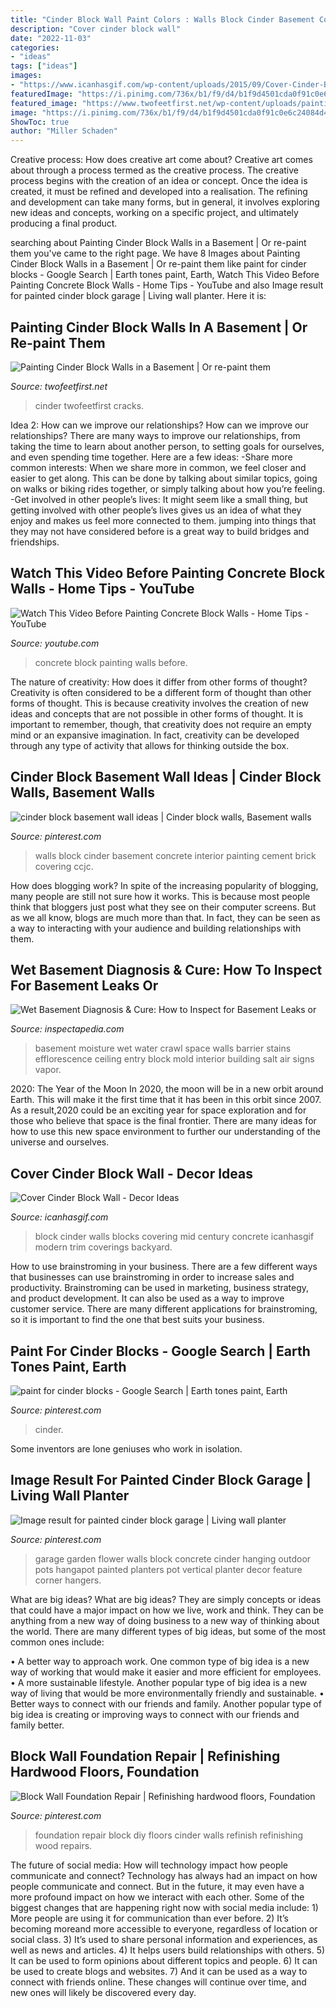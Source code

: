 ```yaml
---
title: "Cinder Block Wall Paint Colors : Walls Block Cinder Basement Concrete Interior Painting Cement Brick Covering Ccjc"
description: "Cover cinder block wall"
date: "2022-11-03"
categories:
- "ideas"
tags: ["ideas"]
images:
- "https://www.icanhasgif.com/wp-content/uploads/2015/09/Cover-Cinder-Block-Wall.jpg"
featuredImage: "https://i.pinimg.com/736x/b1/f9/d4/b1f9d4501cda0f91c0e6c24084d43340.jpg"
featured_image: "https://www.twofeetfirst.net/wp-content/uploads/painting-cinder-block-walls-in-basement-1-800x534.jpg"
image: "https://i.pinimg.com/736x/b1/f9/d4/b1f9d4501cda0f91c0e6c24084d43340.jpg"
ShowToc: true
author: "Miller Schaden"
---
```



Creative process: How does creative art come about?
Creative art comes about through a process termed as the creative process. The creative process begins with the creation of an idea or concept. Once the idea is created, it must be refined and developed into a realisation. The refining and development can take many forms, but in general, it involves exploring new ideas and concepts, working on a specific project, and ultimately producing a final product.

	

		
searching about Painting Cinder Block Walls in a Basement | Or re-paint them you've came to the right page. We have 8 Images about Painting Cinder Block Walls in a Basement | Or re-paint them like paint for cinder blocks - Google Search | Earth tones paint, Earth, Watch This Video Before Painting Concrete Block Walls - Home Tips - YouTube and also Image result for painted cinder block garage | Living wall planter. Here it is:
		
    
## Painting Cinder Block Walls In A Basement | Or Re-paint Them

<img loading=lazy src="https://www.twofeetfirst.net/wp-content/uploads/painting-cinder-block-walls-in-basement-1-800x534.jpg" onerror="this.onerror=null;this.src='https://tse1.mm.bing.net/th?id=OIP.nA85V5ehKhJW-05QThXoBgHaE8&amp;pid=15.1';" alt="Painting Cinder Block Walls in a Basement | Or re-paint them">

_Source: twofeetfirst.net_

>cinder twofeetfirst cracks. 

	

Idea 2: How can we improve our relationships?
How can we improve our relationships? There are many ways to improve our relationships, from taking the time to learn about another person, to setting goals for ourselves, and even spending time together. Here are a few ideas: 
-Share more common interests: When we share more in common, we feel closer and easier to get along. This can be done by talking about similar topics, going on walks or biking rides together, or simply talking about how you’re feeling. 
-Get involved in other people’s lives: It might seem like a small thing, but getting involved with other people’s lives gives us an idea of what they enjoy and makes us feel more connected to them. jumping into things that they may not have considered before is a great way to build bridges and friendships.

    
## Watch This Video Before Painting Concrete Block Walls - Home Tips - YouTube

<img loading=lazy src="https://i.ytimg.com/vi/a1psVaXlL1Y/maxresdefault.jpg" onerror="this.onerror=null;this.src='https://tse1.mm.bing.net/th?id=OIP.2qRMVoD35LQI4SNDAmHBzQHaEK&amp;pid=15.1';" alt="Watch This Video Before Painting Concrete Block Walls - Home Tips - YouTube">

_Source: youtube.com_

>concrete block painting walls before. 

	

The nature of creativity: How does it differ from other forms of thought?
Creativity is often considered to be a different form of thought than other forms of thought. This is because creativity involves the creation of new ideas and concepts that are not possible in other forms of thought. It is important to remember, though, that creativity does not require an empty mind or an expansive imagination. In fact, creativity can be developed through any type of activity that allows for thinking outside the box.

    
## Cinder Block Basement Wall Ideas | Cinder Block Walls, Basement Walls

<img loading=lazy src="https://i.pinimg.com/736x/7c/11/42/7c1142a6aee084758dd7320205491dbd--basement-walls-basement-ideas.jpg" onerror="this.onerror=null;this.src='https://tse4.mm.bing.net/th?id=OIP.9b4UPBx7g-DVuahnfzsv9AHaFn&amp;pid=15.1';" alt="cinder block basement wall ideas | Cinder block walls, Basement walls">

_Source: pinterest.com_

>walls block cinder basement concrete interior painting cement brick covering ccjc. 

	

How does blogging work?
In spite of the increasing popularity of blogging, many people are still not sure how it works. This is because most people think that bloggers just post what they see on their computer screens. But as we all know, blogs are much more than that. In fact, they can be seen as a way to interacting with your audience and building relationships with them.

    
## Wet Basement Diagnosis &amp; Cure: How To Inspect For Basement Leaks Or

<img loading=lazy src="https://inspectapedia.com/interiors/WetBasement002DF.jpg" onerror="this.onerror=null;this.src='https://tse3.mm.bing.net/th?id=OIP.mS10_ek1ewryCGD_A8ctzgHaJ4&amp;pid=15.1';" alt="Wet Basement Diagnosis &amp; Cure: How to Inspect for Basement Leaks or">

_Source: inspectapedia.com_

>basement moisture wet water crawl space walls barrier stains efflorescence ceiling entry block mold interior building salt air signs vapor. 

	

2020: The Year of the Moon
In 2020, the moon will be in a new orbit around Earth. This will make it the first time that it has been in this orbit since 2007. As a result,2020 could be an exciting year for space exploration and for those who believe that space is the final frontier. There are many ideas for how to use this new space environment to further our understanding of the universe and ourselves.

    
## Cover Cinder Block Wall - Decor Ideas

<img loading=lazy src="https://www.icanhasgif.com/wp-content/uploads/2015/09/Cover-Cinder-Block-Wall.jpg" onerror="this.onerror=null;this.src='https://tse3.mm.bing.net/th?id=OIP.Kb9aDVHz8RtVwG-aAh0wMgHaFj&amp;pid=15.1';" alt="Cover Cinder Block Wall - Decor Ideas">

_Source: icanhasgif.com_

>block cinder walls blocks covering mid century concrete icanhasgif modern trim coverings backyard. 

	

How to use brainstroming in your business.
There are a few different ways that businesses can use brainstroming in order to increase sales and productivity. Brainstroming can be used in marketing, business strategy, and product development. It can also be used as a way to improve customer service. There are many different applications for brainstroming, so it is important to find the one that best suits your business.

    
## Paint For Cinder Blocks - Google Search | Earth Tones Paint, Earth

<img loading=lazy src="https://i.pinimg.com/736x/c1/8e/93/c18e9300d52716affe3e5aed8fa3d438.jpg" onerror="this.onerror=null;this.src='https://tse2.mm.bing.net/th?id=OIP.BIHOd9UU9FTCiWw_Mr83JwHaHR&amp;pid=15.1';" alt="paint for cinder blocks - Google Search | Earth tones paint, Earth">

_Source: pinterest.com_

>cinder. 

	

Some inventors are lone geniuses who work in isolation.

    
## Image Result For Painted Cinder Block Garage | Living Wall Planter

<img loading=lazy src="https://i.pinimg.com/736x/ab/00/09/ab0009bc76f806aae1cb943203d31fcd.jpg" onerror="this.onerror=null;this.src='https://tse4.mm.bing.net/th?id=OIP.DKQbDIsHlUKTrNlj3OJX8gHaLH&amp;pid=15.1';" alt="Image result for painted cinder block garage | Living wall planter">

_Source: pinterest.com_

>garage garden flower walls block concrete cinder hanging outdoor pots hangapot painted planters pot vertical planter decor feature corner hangers. 

	

What are big ideas?
What are big ideas? They are simply concepts or ideas that could have a major impact on how we live, work and think. They can be anything from a new way of doing business to a new way of thinking about the world.
There are many different types of big ideas, but some of the most common ones include: 

• A better way to approach work. One common type of big idea is a new way of working that would make it easier and more efficient for employees. 
• A more sustainable lifestyle. Another popular type of big idea is a new way of living that would be more environmentally friendly and sustainable. 
• Better ways to connect with our friends and family. Another popular type of big idea is creating or improving ways to connect with our friends and family better.

    
## Block Wall Foundation Repair | Refinishing Hardwood Floors, Foundation

<img loading=lazy src="https://i.pinimg.com/736x/b1/f9/d4/b1f9d4501cda0f91c0e6c24084d43340.jpg" onerror="this.onerror=null;this.src='https://tse4.mm.bing.net/th?id=OIP.95_YjsRkgeNy6iFoVLXtWAHaHa&amp;pid=15.1';" alt="Block Wall Foundation Repair | Refinishing hardwood floors, Foundation">

_Source: pinterest.com_

>foundation repair block diy floors cinder walls refinish refinishing wood repairs. 

	

The future of social media: How will technology impact how people communicate and connect?
Technology has always had an impact on how people communicate and connect. But in the future, it may even have a more profound impact on how we interact with each other. Some of the biggest changes that are happening right now with social media include: 1) More people are using it for communication than ever before. 2) It’s becoming moreand more accessible to everyone, regardless of location or social class. 3) It’s used to share personal information and experiences, as well as news and articles. 4) It helps users build relationships with others. 5) It can be used to form opinions about different topics and people. 6) It can be used to create blogs and websites. 7) And it can be used as a way to connect with friends online. These changes will continue over time, and new ones will likely be discovered every day.

